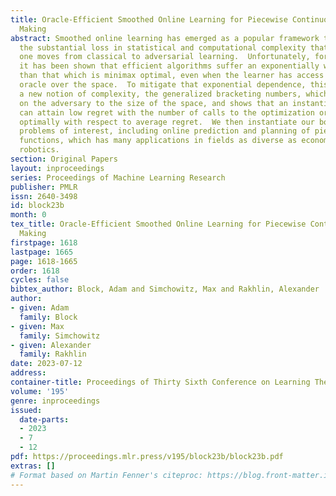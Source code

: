 ```yaml
---
title: Oracle-Efficient Smoothed Online Learning for Piecewise Continuous Decision
  Making
abstract: Smoothed online learning has emerged as a popular framework to  mitigate
  the substantial loss in statistical and computational complexity that arises when
  one moves from classical to adversarial learning.  Unfortunately, for some spaces,
  it has been shown that efficient algorithms suffer an exponentially worse regret
  than that which is minimax optimal, even when the learner has access to an optimization
  oracle over the space.  To mitigate that exponential dependence, this work introduces
  a new notion of complexity, the generalized bracketing numbers, which marries constraints
  on the adversary to the size of the space, and shows that an instantiation of Follow-the-Perturbed-Leader
  can attain low regret with the number of calls to the optimization oracle scaling
  optimally with respect to average regret.  We then instantiate our bounds in several
  problems of interest, including online prediction and planning of piecewise continuous
  functions, which has many applications in fields as diverse as econometrics and
  robotics.
section: Original Papers
layout: inproceedings
series: Proceedings of Machine Learning Research
publisher: PMLR
issn: 2640-3498
id: block23b
month: 0
tex_title: Oracle-Efficient Smoothed Online Learning for Piecewise Continuous Decision
  Making
firstpage: 1618
lastpage: 1665
page: 1618-1665
order: 1618
cycles: false
bibtex_author: Block, Adam and Simchowitz, Max and Rakhlin, Alexander
author:
- given: Adam
  family: Block
- given: Max
  family: Simchowitz
- given: Alexander
  family: Rakhlin
date: 2023-07-12
address: 
container-title: Proceedings of Thirty Sixth Conference on Learning Theory
volume: '195'
genre: inproceedings
issued:
  date-parts:
  - 2023
  - 7
  - 12
pdf: https://proceedings.mlr.press/v195/block23b/block23b.pdf
extras: []
# Format based on Martin Fenner's citeproc: https://blog.front-matter.io/posts/citeproc-yaml-for-bibliographies/
---
```

